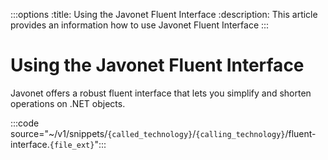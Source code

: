:::options
:title: Using the Javonet Fluent Interface
:description: This article provides an information how to use Javonet Fluent Interface
:::

# Using the Javonet Fluent Interface

Javonet offers a robust fluent interface that lets you simplify and shorten operations on .NET objects.

:::code source="~/v1/snippets/`{called_technology}`/`{calling_technology}`/fluent-interface.`{file_ext}`":::